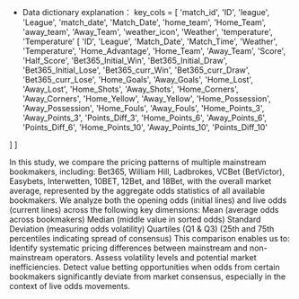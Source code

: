- Data dictionary explanation：
key_cols = [
 'match_id', 'ID', 'league', 'League', 'match_date', 'Match_Date',
 'home_team', 'Home_Team', 'away_team', 'Away_Team',
 'weather_icon', 'Weather', 'temperature', 'Temperature'
[
 'ID', 'League', 'Match_Date', 'Match_Time', 'Weather', 'Temperature', 
'Home_Advantage',
 'Home_Team', 'Away_Team', 'Score', 'Half_Score',
 'Bet365_Initial_Win', 'Bet365_Initial_Draw', 'Bet365_Initial_Lose',
 'Bet365_curr_Win', 'Bet365_curr_Draw', 'Bet365_curr_Lose',
 'Home_Goals', 'Away_Goals', 'Home_Lost', 'Away_Lost',
 'Home_Shots', 'Away_Shots', 'Home_Corners', 'Away_Corners',
 'Home_Yellow', 'Away_Yellow', 'Home_Possession', 'Away_Possession',
 'Home_Fouls', 'Away_Fouls', 'Home_Points_3', 'Away_Points_3',
 'Points_Diff_3', 'Home_Points_6', 'Away_Points_6', 'Points_Diff_6',
 'Home_Points_10', 'Away_Points_10', 'Points_Diff_10'

]
]

In this study, we compare the pricing patterns of multiple mainstream bookmakers,
including:
Bet365, William Hill, Ladbrokes, VCBet (BetVictor), Easybets, Interwetten, 10BET, 
12Bet, and 18Bet,
with the overall market average, represented by the aggregate odds statistics of all 
available bookmakers.
We analyze both the opening odds (initial lines) and live odds (current lines) across the 
following key dimensions:
Mean (average odds across bookmakers)
Median (middle value in sorted odds)
Standard Deviation (measuring odds volatility)
Quartiles (Q1 & Q3) (25th and 75th percentiles indicating spread of consensus)
This comparison enables us to:
Identify systematic pricing differences between mainstream and non-mainstream 
operators.
Assess volatility levels and potential market inefficiencies.
Detect value betting opportunities when odds from certain bookmakers significantly 
deviate from market consensus, especially in the context of live odds movements.


